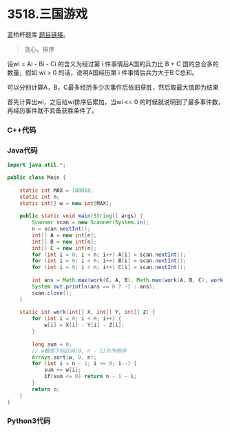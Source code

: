 # 3518.三国游戏

蓝桥杯题库 [题目链接](https://www.lanqiao.cn/problems/3518/learning/)。

> 贪心，排序

设wi = Ai - Bi - Ci 的含义为经过第 i 件事情后A国的兵力比 B + C 国的总合多的数量，假如 wi > 0 的话，说明A国经历第 i 件事情后兵力大于B C总和。

可以分别计算A，B，C最多经历多少次事件后依旧获胜，然后取最大值即为结果

首先计算出wi，之后给wi排序后累加，当wi <= 0 的时候就说明到了最多事件数，再经历事件就不具备获胜条件了。

### C++代码

### Java代码

```Java
import java.util.*;

public class Main {
	
	static int MAX = 100010;
	static int n;
	static int[] w = new int[MAX];
	
    public static void main(String[] args) {
        Scanner scan = new Scanner(System.in);
        n = scan.nextInt();
        int[] A = new int[n];
        int[] B = new int[n];
        int[] C = new int[n];
        for (int i = 0; i < n; i++) A[i] = scan.nextInt();
        for (int i = 0; i < n; i++) B[i] = scan.nextInt();
        for (int i = 0; i < n; i++) C[i] = scan.nextInt();
        
        int ans = Math.max(work(C, A, B), Math.max(work(A, B, C), work(B, A, C)));
        System.out.println(ans == 0 ? -1 : ans);
        scan.close();
    }
    
    static int work(int[] X, int[] Y, int[] Z) {
    	for (int i = 0; i < n; i++) {
    		w[i] = X[i] - Y[i] - Z[i];
    	}
    	
    	long sum = 0;
    	// w数组下标区间[0, n - 1]升序排序
    	Arrays.sort(w, 0, n);
        for (int i = n - 1; i >= 0; i--) {
            sum += w[i];
            if(sum <= 0) return n - 1 - i;
        }
        return n;
    }
}
```

### Python3代码